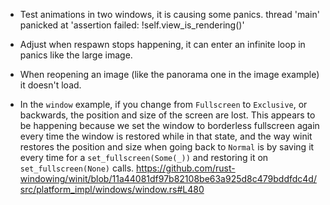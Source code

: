 * Test animations in two windows, it is causing some panics.
    thread 'main' panicked at 'assertion failed: !self.view_is_rendering()'
* Adjust when respawn stops happening, it can enter an infinite loop in panics like the large image.
* When reopening an image (like the panorama one in the image example) it doesn't load.

* In the `window` example, if you change from `Fullscreen` to `Exclusive`, or backwards, the position and size of the screen are lost.
    This appears to be happening because we set the window to borderless fullscreen again every time the window is restored while in that state, and the way winit restores the position and size when going back to `Normal` is by saving it every time for a `set_fullscreen(Some(_))` and restoring it on `set_fullscreen(None)` calls.
    https://github.com/rust-windowing/winit/blob/11a44081df97b82108be63a925d8c479bddfdc4d/src/platform_impl/windows/window.rs#L480